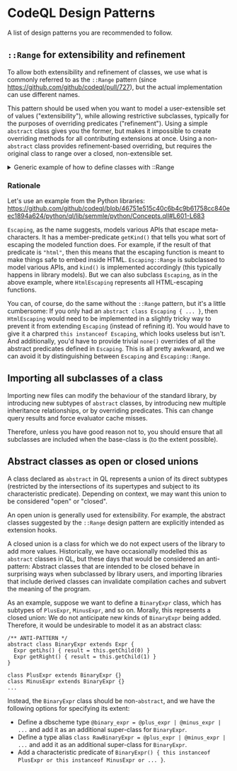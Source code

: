 # CodeQL Design Patterns

A list of design patterns you are recommended to follow.

## `::Range` for extensibility and refinement

To allow both extensibility and refinement of classes, we use what is commonly referred to as the `::Range` pattern (since https://github.com/github/codeql/pull/727), but the actual implementation can use different names.

This pattern should be used when you want to model a user-extensible set of values ("extensibility"), while allowing restrictive subclasses, typically for the purposes of overriding predicates ("refinement"). Using a simple `abstract` class gives you the former, but makes it impossible to create overriding methods for all contributing extensions at once. Using a non-`abstract` class provides refinement-based overriding, but requires the original class to range over a closed, non-extensible set.
<details>
<summary>Generic example of how to define classes with ::Range</summary>

Using a single `abstract` class looks like this:
```ql
/** <QLDoc...> */
abstract class MySpecialExpr extends Expr {
  /** <QLDoc...> */
  abstract int memberPredicate();
}
class ConcreteSubclass extends MySpecialExpr { ... }
```

While this allows users of the library to add new types of `MySpecialExpr` (like, in this case, `ConcreteSubclass`), there is no way to override the implementations of `memberPredicate` of all extensions at once.

Applying the `::Range` pattern yields the following:

```ql
/**
 * <QLDoc...>
 *
 * Extend this class to refine existing API models. If you want to model new APIs,
 * extend `MySpecialExpr::Range` instead.
 */
class MySpecialExpr extends Expr instanceof MySpecialExpr::Range {
  /** <QLDoc...> */
  int memberPredicate() { result = super.memberPredicate() }
}

/** Provides a class for modeling new <...> APIs. */
module MySpecialExpr {
  /**
   * <QLDoc...>
   *
   * Extend this class to model new APIs. If you want to refine existing API models,
   * extend `MySpecialExpr` instead.
   */
  abstract class Range extends Expr {
    /** <QLDoc...> */
    abstract int memberPredicate();
  }
}
```
Now, a concrete subclass can derive from `MySpecialExpr::Range` if it wants to extend the set of values in `MySpecialExpr`, and it will be required to implement the abstract `memberPredicate()`. Conversely, if it wants to refine `MySpecialExpr` and override `memberPredicate` for all extensions, it can do so by deriving from `MySpecialExpr` directly.

</details>

### Rationale

Let's use an example from the Python libraries: https://github.com/github/codeql/blob/46751e515c40c6b4c9b61758cc840eec1894a624/python/ql/lib/semmle/python/Concepts.qll#L601-L683

`Escaping`, as the name suggests, models various APIs that escape meta-characters. It has a member-predicate `getKind()` that tells you what sort of escaping the modeled function does. For example, if the result of that predicate is `"html"`, then this means that the escaping function is meant to make things safe to embed inside HTML.
`Escaping::Range` is subclassed to model various APIs, and `kind()` is implemented accordingly (this typically happens in library models).
But we can also subclass `Escaping`, as in the above example, where `HtmlEscaping` represents all HTML-escaping functions.

You can, of course, do the same without the `::Range` pattern, but it's a little cumbersome:
If you only had an `abstract class Escaping { ... }`, then `HtmlEscaping` would need to be implemented in a slightly tricky way to prevent it from extending `Escaping` (instead of refining it). You would have to give it a charpred `this instanceof Escaping`, which looks useless but isn't. And additionally, you'd have to provide trivial `none()` overrides of all the abstract predicates defined in `Escaping`. This is all pretty awkward, and we can avoid it by distinguishing between `Escaping` and `Escaping::Range`.


## Importing all subclasses of a class

Importing new files can modify the behaviour of the standard library, by introducing new subtypes of `abstract` classes, by introducing new multiple inheritance relationships, or by overriding predicates. This can change query results and force evaluator cache misses.

Therefore, unless you have good reason not to, you should ensure that all subclasses are included when the base-class is (to the extent possible).


## Abstract classes as open or closed unions

A class declared as `abstract` in QL represents a union of its direct subtypes (restricted by the intersections of its supertypes and subject to its characteristic predicate). Depending on context, we may want this union to be considered "open" or "closed".

An open union is generally used for extensibility. For example, the abstract classes suggested by the `::Range` design pattern are explicitly intended as extension hooks.

A closed union is a class for which we do not expect users of the library to add more values. Historically, we have occasionally modelled this as `abstract` classes in QL, but these days that would be considered an anti-pattern: Abstract classes that are intended to be closed behave in surprising ways when subclassed by library users, and importing libraries that include derived classes can invalidate compilation caches and subvert the meaning of the program.

As an example, suppose we want to define a `BinaryExpr` class, which has subtypes of `PlusExpr`, `MinusExpr`, and so on. Morally, this represents a closed union: We do not anticipate new kinds of `BinaryExpr` being added. Therefore, it would be undesirable to model it as an abstract class:

```ql
/** ANTI-PATTERN */
abstract class BinaryExpr extends Expr {
  Expr getLhs() { result = this.getChild(0) }
  Expr getRight() { result = this.getChild(1) }
}

class PlusExpr extends BinaryExpr {}
class MinusExpr extends BinaryExpr {}
...
```

Instead, the `BinaryExpr` class should be non-`abstract`, and we have the following options for specifying its extent:

- Define a dbscheme type `@binary_expr = @plus_expr | @minus_expr | ...` and add it as an additional super-class for `BinaryExpr`.
- Define a type alias `class RawBinaryExpr = @plus_expr | @minus_expr | ...` and add it as an additional super-class for `BinaryExpr`.
- Add a characteristic predicate of `BinaryExpr() { this instanceof PlusExpr or this instanceof MinusExpr or ... }`.

